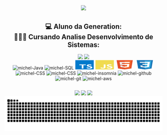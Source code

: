 <h1 align="center">
  <img src="https://readme-typing-svg.herokuapp.com?font=Fira+Code&weight=600&size=27&pause=1000&center=true&vCenter=true&multiline=true&random=false&width=500&height=90&lines=System.out.print(%22Hi+There!+%F0%9F%91%8B;I'm+Michel+Gonçalves+%F0%9F%91%A8%F0%9F%8F%BF%E2%80%8D%F0%9F%92%BB" />

<h2 align="center">
  💻 Aluno da Generation: <br>
  👨🏾‍🎓 Cursando Analise Desenvolvimento de Sistemas:
</h2>





<div align="center">
   <img height="220em" src="https://github-readme-stats.vercel.app/api?username=Michel9406&rank_icon=github&theme=holi"/>
   <img height="220em" src="https://github-readme-stats.vercel.app/api/top-langs/?username=Michel9406&layout=compact&langs_count=7&theme=holi"/>


<div align="center">
  
   <img align="flex" alt="michel-Java" height="40" width="60" src="https://cdn.jsdelivr.net/gh/devicons/devicon@latest/icons/java/java-original-wordmark.svg">   
   <img align="flex" alt="michel-SQL" height="40" width="60" src="https://cdn.jsdelivr.net/gh/devicons/devicon@latest/icons/mysql/mysql-original-wordmark.svg">                   
   <img align="flex" alt="michel-Ts" height="30" width="60" src="https://raw.githubusercontent.com/devicons/devicon/master/icons/typescript/typescript-plain.svg">
   <img align="flex" alt="michel-Js" height="30" width="60" src="https://raw.githubusercontent.com/devicons/devicon/master/icons/javascript/javascript-plain.svg">
   <img align="flex" alt="michel-HTML" height="30" width="60" src="https://raw.githubusercontent.com/devicons/devicon/master/icons/html5/html5-original.svg">
   <img align="flex" alt="michel-CSS" height="30" width="60" src="https://raw.githubusercontent.com/devicons/devicon/master/icons/css3/css3-original.svg">   
   <img  align="flex" alt="michel-CSS" height="30" width="60" src="https://cdn.jsdelivr.net/gh/devicons/devicon@latest/icons/nodejs/nodejs-original-wordmark.svg" />
   <img  align="flex" alt="michel-CSS" height="30" width="60" src="https://cdn.jsdelivr.net/gh/devicons/devicon@latest/icons/spring/spring-original-wordmark.svg" />
          
   <img align="flex" alt="michel-insomnia" height="40" width="60" src="https://cdn.jsdelivr.net/gh/devicons/devicon@latest/icons/insomnia/insomnia-original-wordmark.svg" />
   <img align="flex" alt="michel-github" height="30" width="60" src="https://cdn.jsdelivr.net/gh/devicons/devicon@latest/icons/github/github-original-wordmark.svg" />
   <img align="flex" alt="michel-git" height="40" width="60" src="https://cdn.jsdelivr.net/gh/devicons/devicon@latest/icons/git/git-original-wordmark.svg">
   <img align="flex" alt="michel-aws" height="30" width="60" src="https://cdn.jsdelivr.net/gh/devicons/devicon@latest/icons/amazonwebservices/amazonwebservices-original-wordmark.svg" />
         
          
</div>
  
  ##

<div align="center">
 <a href="https://www.linkedin.com/in/michelgon%C3%A7alvess/" target="_blank"><img src="https://img.shields.io/badge/-LinkedIn-%230077B5?style=for-the-badge&logo=linkedin&logoColor=white" target="_blank"></a> 
  <a href="https://discord.com/channels/@me" target="_blank"><img src="https://img.shields.io/badge/Discord-7289DA?style=for-the-badge&logo=discord&logoColor=white" target="_blank"></a> 
  <a href = "mailto:michel9406@hotmail.com"><img src="https://img.shields.io/badge/-Gmail-%23333?style=for-the-badge&logo=gmail&logoColor=white" target="_blank"></a>
  
<picture>
  <source media="(prefers-color-scheme: dark)" srcset="https://raw.githubusercontent.com/Michel9406/Michel9406/output/github-contribution-grid-snake-dark.svg">
  <source media="(prefers-color-scheme: light)" srcset="https://raw.githubusercontent.com/Michel9406/Michel9406/output/github-contribution-grid-snake.svg">
  <img alt="github contribution grid snake animation" src="https://raw.githubusercontent.com/Michel9406/Michel9406/output/github-contribution-grid-snake.svg">
</picture>



